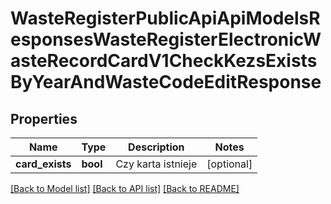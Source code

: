 # WasteRegisterPublicApiApiModelsResponsesWasteRegisterElectronicWasteRecordCardV1CheckKezsExistsByYearAndWasteCodeEditResponse

## Properties
Name | Type | Description | Notes
------------ | ------------- | ------------- | -------------
**card_exists** | **bool** | Czy karta istnieje | [optional] 

[[Back to Model list]](../README.md#documentation-for-models) [[Back to API list]](../README.md#documentation-for-api-endpoints) [[Back to README]](../README.md)


